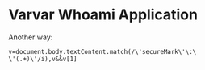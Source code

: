# Varvar Whoami Application

Another way:

```
v=document.body.textContent.match(/\'secureMark\'\:\ \'(.+)\'/i),v&&v[1]
```
